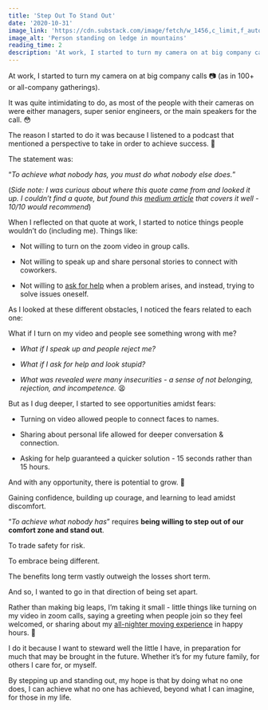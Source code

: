 ```yaml
---
title: 'Step Out To Stand Out'
date: '2020-10-31'
image_link: 'https://cdn.substack.com/image/fetch/w_1456,c_limit,f_auto,q_auto:good,fl_progressive:steep/https%3A%2F%2Fbucketeer-e05bbc84-baa3-437e-9518-adb32be77984.s3.amazonaws.com%2Fpublic%2Fimages%2F21307181-ea6c-4d09-bfb5-54f7203c238a_6000x4000.jpeg'
image_alt: 'Person standing on ledge in mountains'
reading_time: 2
description: 'At work, I started to turn my camera on at big company calls 📷 (as in 100+ or all-company gatherings). The reason I started to do it was because I listened to a podcast that mentioned a perspective to take in order to achieve success. "To achieve what nobody has, you must do what nobody else does."'
---
```

At work, I started to turn my camera on at big company calls 📷 (as in 100+ or all-company gatherings).

It was quite intimidating to do, as most of the people with their cameras on were either managers, super senior engineers, or the main speakers for the call. 😳

The reason I started to do it was because I listened to a podcast that mentioned a perspective to take in order to achieve success. 👀

The statement was:

“_To achieve what nobody has, you must do what nobody else does._”

(_Side note: I was curious about where this quote came from and looked it up. I couldn’t find a quote, but found this [medium article](https://anthony-moore.medium.com/to-achieve-what-nobody-else-has-you-must-do-what-nobody-else-does-b4af0effe8aa) that covers it well - 10/10 would recommend_)

When I reflected on that quote at work, I started to notice things people wouldn’t do (including me). Things like:

- Not willing to turn on the zoom video in group calls.

- Not willing to speak up and share personal stories to connect with coworkers.

- Not willing to [ask for help](https://ericlee.substack.com/p/help-in-humility) when a problem arises, and instead, trying to solve issues oneself.

As I looked at these different obstacles, I noticed the fears related to each one:

What if I turn on my video and people see something wrong with me?

- _What if I speak up and people reject me?_

- _What if I ask for help and look stupid?_

- _What was revealed were many insecurities - a sense of not belonging, rejection, and incompetence._ 😫

But as I dug deeper, I started to see opportunities amidst fears:

- Turning on video allowed people to connect faces to names.

- Sharing about personal life allowed for deeper conversation & connection.

- Asking for help guaranteed a quicker solution - 15 seconds rather than 15 hours.

And with any opportunity, there is potential to grow. 🧐

Gaining confidence, building up courage, and learning to lead amidst discomfort.

“_To achieve what nobody has_” requires **being willing to step out of our comfort zone and stand out**.

To trade safety for risk.

To embrace being different.

The benefits long term vastly outweigh the losses short term.

And so, I wanted to go in that direction of being set apart.

Rather than making big leaps, I’m taking it small - little things like turning on my video in zoom calls, saying a greeting when people join so they feel welcomed, or sharing about my [all-nighter moving experience](https://ericlee.substack.com/p/closing-a-chapter) in happy hours. 🚚

I do it because I want to steward well the little I have, in preparation for much that may be brought in the future. Whether it’s for my future family, for others I care for, or myself.

By stepping up and standing out, my hope is that by doing what no one does, I can achieve what no one has achieved, beyond what I can imagine, for those in my life.
